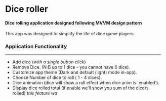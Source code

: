 <h1>Dice roller</h1>
<h4>Dice rolling application designed following MVVM design pattern</h4>
<p>This app was designed to simplify the life of dice game players </p>
<h3>Application Functionality</h3><hr>
<ul>
  <li>Add dice (<i>with a single button click</i>)</li>
  <li>Remove Dice. (N:B up to 1 dice - you cannot have 0 dice).</li>
  <li>Customize app theme (Dark and default (light) mode in-app).</li>
  <li>Choose Number of dice to roll ( 1 - 4 dices).</li>
  <li>Dice animation (dice will show a roll effect when dice anim is 'enabled').</li>
  <li>Display dice rolled total (if enable we'll show you sum of the dice/s rolled) <i>this feature wa </i></li>
